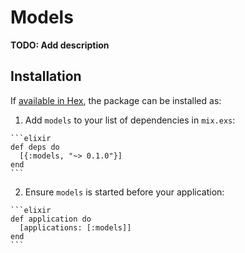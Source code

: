 # Models

**TODO: Add description**

## Installation

If [available in Hex](https://hex.pm/docs/publish), the package can be installed as:

  1. Add `models` to your list of dependencies in `mix.exs`:

    ```elixir
    def deps do
      [{:models, "~> 0.1.0"}]
    end
    ```

  2. Ensure `models` is started before your application:

    ```elixir
    def application do
      [applications: [:models]]
    end
    ```

